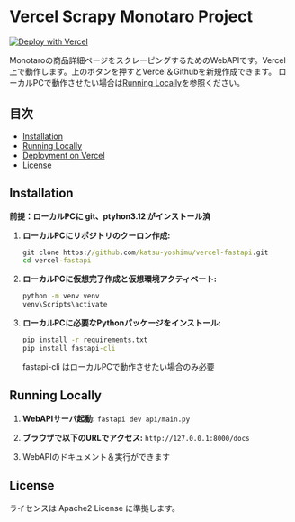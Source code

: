 # Vercel Scrapy Monotaro Project
[![Deploy with Vercel](https://vercel.com/button)](https://vercel.com/new/clone?repository-url=https%3A%2F%2Fgithub.com%2Fkatsu-yoshimu%2Fvercel-scrapy-monotaro)

Monotaroの商品詳細ページをスクレーピングするためのWebAPIです。Vercel上で動作します。上のボタンを押すとVercel＆Githubを新規作成できます。
ローカルPCで動作させたい場合は[Running Locally](#running-locally)を参照ください。

## 目次
- [Installation](#installation)
- [Running Locally](#running-locally)
- [Deployment on Vercel](#deployment-on-vercel)
- [License](#license)

## Installation

**前提：ローカルPCに git、ptyhon3.12 がインストール済**

1. **ローカルPCにリポジトリのクーロン作成:**

   ```cmd
   git clone https://github.com/katsu-yoshimu/vercel-fastapi.git
   cd vercel-fastapi
   ```

2. **ローカルPCに仮想完了作成と仮想環境アクティベート:**

	```cmd
	python -m venv venv
	venv\Scripts\activate
	```
3. **ローカルPCに必要なPythonパッケージをインストール:**
	```cmd
	pip install -r requirements.txt  
	pip install fastapi-cli
	```
   fastapi-cli はローカルPCで動作させたい場合のみ必要
   
## Running Locally
1. **WebAPIサーバ起動:**
```fastapi dev api/main.py```

2. **ブラウザで以下のURLでアクセス:**
```http://127.0.0.1:8000/docs```

3. WebAPIのドキュメント＆実行ができます

## License
ライセンスは Apache2 License に準拠します。
